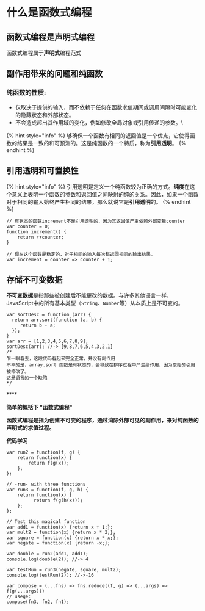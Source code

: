 # 什么是函数式编程

## 函数式编程是声明式编程

 函数式编程属于**声明式**编程范式

## 副作用带来的问题和纯函数

### 纯函数的性质:

* 仅取决于提供的输入，而不依赖于任何在函数求值期间或调用间隔时可能变化的隐藏状态和外部状态。
* 不会造成超出其作用域的变化，例如修改全局对象或引用传递的参数。\

{% hint style="info" %}
 够确保一个函数有相同的返回值是一个优点，它使得函数的结果是一致的和可预测的。这是纯函数的一个特质，称为**引用透明**。
{% endhint %}

## 引用透明和可置换性

{% hint style="info" %}
 引用透明是定义一个纯函数较为正确的方式。**纯度**在这个意义上表明一个函数的参数和返回值之间映射的纯的关系。因此，如果一个函数对于相同的输入始终产生相同的结果，那么就说它是**引用透明**的。
{% endhint %}

```text
// 有状态的函数increment不是引用透明的，因为其返回值严重依赖外部变量counter
var counter = 0;
function increment() {
    return ++counter;
}
```

```text
// 现在这个函数是稳定的，对于相同的输入每次都返回相同的输出结果。
var increment = counter => counter + 1;
```

## 存储不可变数据

 **不可变数据**是指那些被创建后不能更改的数据。与许多其他语言一样，JavaScript中的所有基本类型（`String`、`Number`等）从本质上是不可变的。

```text
var sortDesc = function (arr) {
  return arr.sort(function (a, b) {
     return b - a;
  });
}
var arr = [1,2,3,4,5,6,7,8,9];
sortDesc(arr); //-> [9,8,7,6,5,4,3,2,1]
/* 
乍一眼看去，这段代码看起来完全正常，并没有副作用
不幸的是，array.sort 函数是有状态的，会导致在排序过程中产生副作用，因为原始的引用被修改了。
这是语言的一个缺陷
*/
```

\*\*\*\*

**简单的概括下 "函数式编程"**

**函数式编程是指为创建不可变的程序，通过消除外部可见的副作用，来对纯函数的声明式的求值过程。**

**代码学习**

```text
var run2 = function(f, g) {
    return function(x) {
        return f(g(x));
    };
};

// -run- with three functions
var run3 = function(f, g, h) {
    return function(x) {
          return f(g(h(x))); 
    };
};

// Test this magical function
var add1 = function(x) {return x + 1;};
var mult2 = function(x) {return x * 2;};
var square = function(x) {return x * x;};
var negate = function(x) {return -x;};

var double = run2(add1, add1);
console.log(double(2)); //-> 4

var testRun = run3(negate, square, mult2);
console.log(testRun(2)); //->-16
```

```text
var compose = (...fns) => fns.reduce((f, g) => (...args) => f(g(...args)))
// usege:
compose(fn3, fn2, fn1);
```

